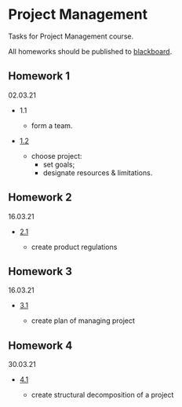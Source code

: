 # Project Management

Tasks for Project Management course.

All homeworks should be published to [blackboard](https://bb.spbu.ru/).

## Homework 1

02.03.21

- 1.1

    - form a team.

- [1.2](./ProductInvention/product_invention.pdf)

    - choose project:
        - set goals;
        - designate resources & limitations.

## Homework 2

16.03.21

- [2.1](./ProductRegulations/product_regulation.pdf)

    - create product regulations

## Homework 3

16.03.21

- [3.1](./ProductPlan/product_plan.pdf)

    - create plan of managing project

## Homework 4

30.03.21

- [4.1](./ProductStructuralDecomposition/product_structural_decomposition.pdf)

    - create structural decomposition of a project
